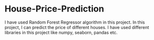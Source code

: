 # House-Price-Prediction
I have used Random Forest Regressor algorithm in this project.
In this project, I can predict the price of different houses. I have used different libraries in this project like numpy, seaborn, pandas etc.
